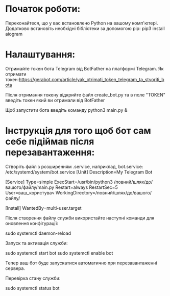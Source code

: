 # Початок роботи:

Переконайтеся, що у вас встановлено Python на вашому комп'ютері. Додатково встановіть необхідні бібліотеки за допомогою pip:
pip3 install aiogram

# Налаштування:

Отримайте токен бота Telegram від BotFather на платформі Telegram.
Як отримати токен:https://gerabot.com/article/yak_otrimati_token_telegram_ta_stvoriti_bota

Після отримання токену відкрийте файл create_bot.py та в поле "TOKEN" введіть токен який ви отримали від BotFather

Щоб запустити бота введіть команду python3 main.py &

# Інструкція для того щоб бот сам себе підіймав після перезавантаження:
Створіть файл з розширенням .service, наприклад, bot.service:
/etc/systemd/system/bot.service
[Unit]
Description=My Telegram Bot

[Service]
Type=simple
ExecStart=/usr/bin/python3 /повний/шлях/до/вашого/файлу/main.py
Restart=always
RestartSec=5
User=ваш_користувач
WorkingDirectory=/повний/шлях/до/вашого/файлу/

[Install]
WantedBy=multi-user.target

Після створення файлу служби використайте наступні команди для оновлення конфігурації:

sudo systemctl daemon-reload

Запуск та активація служби:

sudo systemctl start bot
sudo systemctl enable bot

Тепер ваш бот буде запускатися автоматично при перезавантаженні сервера.

Перевірка стану служби:

sudo systemctl status bot
